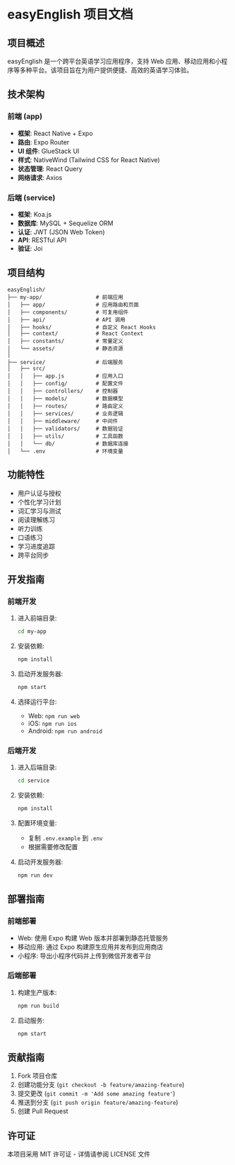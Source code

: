 # easyEnglish 项目文档

## 项目概述

easyEnglish 是一个跨平台英语学习应用程序，支持 Web 应用、移动应用和小程序等多种平台。该项目旨在为用户提供便捷、高效的英语学习体验。

## 技术架构

### 前端 (app)

- **框架**: React Native + Expo
- **路由**: Expo Router
- **UI 组件**: GlueStack UI
- **样式**: NativeWind (Tailwind CSS for React Native)
- **状态管理**: React Query
- **网络请求**: Axios

### 后端 (service)

- **框架**: Koa.js
- **数据库**: MySQL + Sequelize ORM
- **认证**: JWT (JSON Web Token)
- **API**: RESTful API
- **验证**: Joi

## 项目结构

```
easyEnglish/
├── my-app/                 # 前端应用
│   ├── app/                # 应用路由和页面
│   ├── components/         # 可复用组件
│   ├── api/                # API 调用
│   ├── hooks/              # 自定义 React Hooks
│   ├── context/            # React Context
│   ├── constants/          # 常量定义
│   └── assets/             # 静态资源
│
├── service/                # 后端服务
│   ├── src/
│   │   ├── app.js          # 应用入口
│   │   ├── config/         # 配置文件
│   │   ├── controllers/    # 控制器
│   │   ├── models/         # 数据模型
│   │   ├── routes/         # 路由定义
│   │   ├── services/       # 业务逻辑
│   │   ├── middleware/     # 中间件
│   │   ├── validators/     # 数据验证
│   │   ├── utils/          # 工具函数
│   │   └── db/             # 数据库连接
│   └── .env                # 环境变量
```

## 功能特性

- 用户认证与授权
- 个性化学习计划
- 词汇学习与测试
- 阅读理解练习
- 听力训练
- 口语练习
- 学习进度追踪
- 跨平台同步

## 开发指南

### 前端开发

1. 进入前端目录:

   ```bash
   cd my-app
   ```
2. 安装依赖:

   ```bash
   npm install
   ```
3. 启动开发服务器:

   ```bash
   npm start
   ```
4. 选择运行平台:

   - Web: `npm run web`
   - iOS: `npm run ios`
   - Android: `npm run android`

### 后端开发

1. 进入后端目录:

   ```bash
   cd service
   ```
2. 安装依赖:

   ```bash
   npm install
   ```
3. 配置环境变量:

   - 复制 `.env.example` 到 `.env`
   - 根据需要修改配置
4. 启动开发服务器:

   ```bash
   npm run dev
   ```

## 部署指南

### 前端部署

- Web: 使用 Expo 构建 Web 版本并部署到静态托管服务
- 移动应用: 通过 Expo 构建原生应用并发布到应用商店
- 小程序: 导出小程序代码并上传到微信开发者平台

### 后端部署

1. 构建生产版本:

   ```bash
   npm run build
   ```
2. 启动服务:

   ```bash
   npm start
   ```

## 贡献指南

1. Fork 项目仓库
2. 创建功能分支 (`git checkout -b feature/amazing-feature`)
3. 提交更改 (`git commit -m 'Add some amazing feature'`)
4. 推送到分支 (`git push origin feature/amazing-feature`)
5. 创建 Pull Request

## 许可证

本项目采用 MIT 许可证 - 详情请参阅 LICENSE 文件
